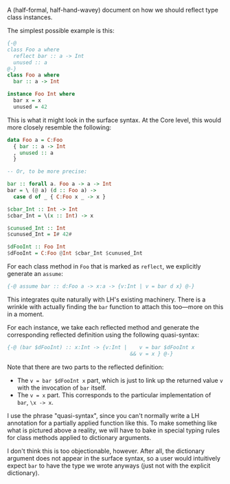 A (half-formal, half-hand-wavey) document on how we should reflect type class instances.

The simplest possible example is this:

```haskell
{-@
class Foo a where
  reflect bar :: a -> Int
  unused :: a
@-}
class Foo a where
  bar :: a -> Int

instance Foo Int where
  bar x = x
  unused = 42
```

This is what it might look in the surface syntax. At the Core level, this would more closely resemble the following:

```haskell
data Foo a = C:Foo
  { bar :: a -> Int
  , unused :: a
  }

-- Or, to be more precise:

bar :: forall a. Foo a -> a -> Int
bar = \ (@ a) (d :: Foo a) ->
  case d of _ { C:Foo x _ -> x } 

$cbar_Int :: Int -> Int
$cbar_Int = \(x :: Int) -> x

$cunused_Int :: Int
$cunused_Int = I# 42#

$dFooInt :: Foo Int
$dFooInt = C:Foo @Int $cbar_Int $cunused_Int
```

For each class method in `Foo` that is marked as `reflect`, we explicitly generate an `assume`:

```haskell
{-@ assume bar :: d:Foo a -> x:a -> {v:Int | v = bar d x} @-}
```

This integrates quite naturally with LH's existing machinery. There is a wrinkle with actually finding the `bar` function to attach this too—more on this in a moment.

For each instance, we take each reflected method and generate the corresponding reflected definition using the following quasi-syntax:

```haskell
{-@ (bar $dFooInt) :: x:Int -> {v:Int |    v = bar $dFooInt x
                                        && v = x } @-} 
```

Note that there are two parts to the reflected definition:

* The `v = bar $dFooInt x` part, which is just to link up the returned value `v` with the invocation of `bar` itself.
* The `v = x` part. This corresponds to the particular implementation of `bar`, `\x -> x`.

I use the phrase "quasi-syntax", since you can't normally write a LH annotation for a partially applied function like this. To make something like what is pictured above a reality, we will have to bake in special typing rules for class methods applied to dictionary arguments.

I don't think this is too objectionable, however. After all, the dictionary argument does not appear in the surface syntax, so a user would intuitively expect `bar` to have the type we wrote anyways (just not with the explicit dictionary).
